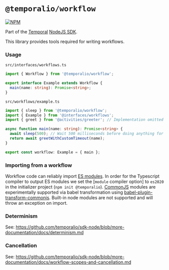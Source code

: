 # `@temporalio/workflow`

[![NPM](https://img.shields.io/npm/v/@temporalio/workflow)](https://www.npmjs.com/package/@temporalio/workflow)

Part of the [Temporal](https://temporal.io) [NodeJS SDK](https://www.npmjs.com/package/temporalio).

This library provides tools required for writing workflows.

### Usage

`src/interfaces/workflows.ts`

```ts
import { Workflow } from '@temporalio/workflow';

export interface Example extends Workflow {
  main(name: string): Promise<string>;
}
```

`src/workflows/example.ts`

```ts
import { sleep } from '@temporalio/workflow';
import { Example } from '@interfaces/workflows';
import { greet } from '@activities/greeter'; // Implementation omitted for brevity

async function main(name: string): Promise<string> {
  await sleep(500); // Wait 500 milliseconds before doing anything for the example
  return await greetWithCustomTimeout(name);
}

export const workflow: Example = { main };
```

### Importing from a workflow

Workflow code can reliably import [ES modules](https://nodejs.org/api/esm.html#esm_modules_ecmascript_modules).
In order for the Typescript compiler to output ES modules we set the [`module` compiler option] to `es2020` in the initializer project (`npm init @temporalio`).
[CommonJS](https://nodejs.org/docs/latest/api/modules.html#modules_modules_commonjs_modules) modules are experimentally supported via babel transformation using [babel-plugin-transform-commonjs](https://www.npmjs.com/package/babel-plugin-transform-commonjs).
Built-in node modules are not supported and will throw an exception on import.

### Determinism

See: https://github.com/temporalio/sdk-node/blob/more-documentation/docs/determinism.md

### Cancellation

See: https://github.com/temporalio/sdk-node/blob/more-documentation/docs/workflow-scopes-and-cancellation.md
